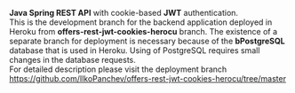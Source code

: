<b>Java Spring REST API</b> with cookie-based <b>JWT</b> authentication.  
This is the development branch for the backend application deployed in Heroku from <b>offers-rest-jwt-cookies-herocu</b> branch.
The existence of a separate branch for deployment is necessary because of the <b>bPostgreSQL</b> database that is used in Heroku.
Using of PostgreSQL requires small changes in the database requests.  
For detailed description please visit the deployment branch https://github.com/IlkoPanchev/offers-rest-jwt-cookies-herocu/tree/master
